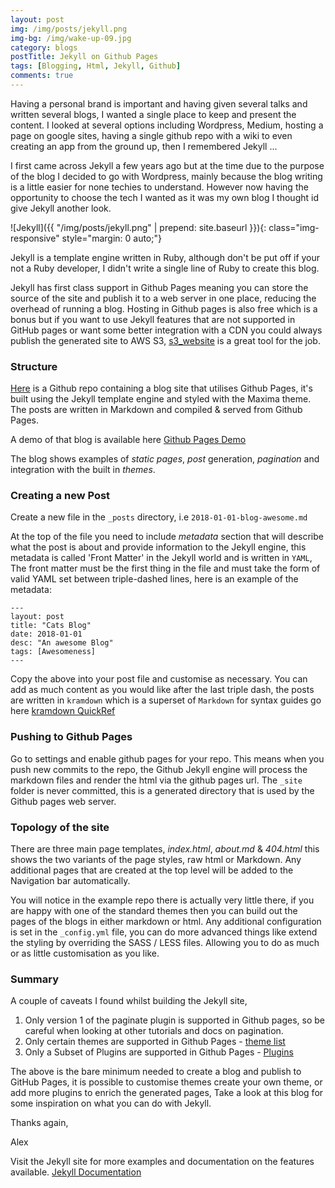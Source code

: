 ```yaml
---
layout: post
img: /img/posts/jekyll.png
img-bg: /img/wake-up-09.jpg
category: blogs
postTitle: Jekyll on Github Pages
tags: [Blogging, Html, Jekyll, Github]
comments: true
---
```


Having a personal brand is important and having given several talks and written several blogs, I wanted a single place to keep and present the content.  I looked at several options including Wordpress, Medium, hosting a page on google sites, having a single github repo with a wiki to even creating an app from the ground up, then I remembered Jekyll ...

I first came across Jekyll a few years ago but at the time due to the purpose of the blog I decided to go with Wordpress, mainly because the blog writing is a little easier for none techies to understand. However now having the opportunity to choose the tech I wanted as it was my own blog I thought id give Jekyll another look.      

![Jekyll]({{ "/img/posts/jekyll.png" | prepend: site.baseurl }}){: class="img-responsive" style="margin: 0 auto;"}

Jekyll is a template engine written in Ruby, although don't be put off if your not a Ruby developer, I didn't write a single line of Ruby to create this blog.  

Jekyll has first class support in Github Pages meaning you can store the source of the site and publish it to a web server in one place, reducing the overhead of running a blog. Hosting in Github pages is also free which is a bonus but if you want to use Jekyll features that are not supported in GitHub pages or want some better integration with a CDN you could always publish the generated site to AWS S3, [s3_website](https://github.com/laurilehmijoki/s3_website) is a great tool for the job.  

### Structure

[Here](https://github.com/lashford/simple-jekyll-blog) is a Github repo containing a blog site that utilises Github Pages, it's built using the Jekyll template engine and styled with the Maxima theme. The posts are written in Markdown and compiled &amp; served from Github Pages.

A demo of that blog is available here [Github Pages Demo](https://lashford.github.io/simple-jekyll-blog/)

The blog shows examples of *static pages*, *post* generation, *pagination* and integration with the built in *themes*.

### Creating a new Post

Create a new file in the `_posts` directory, i.e `2018-01-01-blog-awesome.md`

At the top of the file you need to include *metadata* section that will describe what the post is about and provide information to the Jekyll engine, this metadata is called 'Front Matter' in the Jekyll world and is written in `YAML`, The front matter must be the first thing in the file and must take the form of valid YAML set between triple-dashed lines, here is an example of the metadata:

```
---
layout: post
title: "Cats Blog"
date: 2018-01-01
desc: "An awesome Blog"
tags: [Awesomeness]
---
```

Copy the above into your post file and customise as necessary. You can add as much content as you would like after the last triple dash, the posts are written in `kramdown` which is a superset of `Markdown` for syntax guides go here [kramdown QuickRef](https://kramdown.gettalong.org/quickref.html)

### Pushing to Github Pages

Go to settings and enable github pages for your repo. This means when you push new commits to the repo, the Github Jekyll engine will process the markdown files and render the html via the github pages url.  The `_site` folder is never committed, this is a generated directory that is used by the Github pages web server.  

### Topology of the site

There are three main page templates, *index.html*, *about.md* & *404.html* this shows the two variants of the page styles, raw html or Markdown.  Any additional pages that are created at the top level will be added to the Navigation bar automatically.

You will notice in the example repo there is actually very little there, if you are happy with one of the standard themes then you can build out the pages of the blogs in either markdown or html.  Any additional configuration is set in the `_config.yml` file, you can do more advanced things like extend the styling by overriding the SASS / LESS files.  Allowing you to do as much or as little customisation as you like.  

### Summary

A couple of caveats I found whilst building the Jekyll site,
1. Only version 1 of the paginate plugin is supported in Github pages, so be careful when looking at other tutorials and docs on pagination.
2. Only certain themes are supported in Github Pages - [theme list](https://pages.github.com/themes/)
3. Only a Subset of Plugins are supported in Github Pages - [Plugins](https://help.github.com/articles/configuring-jekyll-plugins/)

The above is the bare minimum needed to create a blog and publish to GitHub Pages, it is possible to customise themes create your own theme, or add more plugins to enrich the generated pages, Take a look at this blog for some inspiration on what you can do with Jekyll.

Thanks again,

Alex

Visit the Jekyll site for more examples and documentation on the features available.  [Jekyll Documentation](http://jekyllrb.com/docs)
